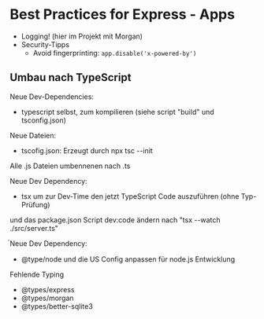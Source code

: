 # Best Practices for Express - Apps

- Logging! (hier im Projekt mit Morgan)
- Security-Tipps
  - Avoid fingerprinting: `app.disable('x-powered-by')`

## Umbau nach TypeScript

Neue Dev-Dependencies:

- typescript selbst, zum kompilieren (siehe script "build" und tsconfig.json)

Neue Dateien:

- tscofig.json: Erzeugt durch npx tsc --init

Alle .js Dateien umbennenen nach .ts

Neue Dev Dependency:

- tsx um zur Dev-Time den jetzt TypeScript Code auszuführen (ohne Typ-Prüfung)

und das package.json Script dev:code ändern nach "tsx --watch ./src/server.ts"

์Neue Dev Dependency:

- @type/node und die US Config anpassen für node.js Entwicklung

Fehlende Typing

- @types/express
- @types/morgan
- @types/better-sqlite3
